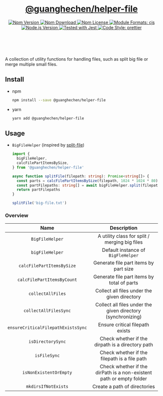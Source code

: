 <header>
  <h1 align="center">
    <a href="https://github.com/guanghechen/node-scaffolds/tree/main/packages/helper-file#readme">@guanghechen/helper-file</a>
  </h1>
  <div align="center">
    <a href="https://www.npmjs.com/package/@guanghechen/helper-file">
      <img
        alt="Npm Version"
        src="https://img.shields.io/npm/v/@guanghechen/helper-file.svg"
      />
    </a>
    <a href="https://www.npmjs.com/package/@guanghechen/helper-file">
      <img
        alt="Npm Download"
        src="https://img.shields.io/npm/dm/@guanghechen/helper-file.svg"
      />
    </a>
    <a href="https://www.npmjs.com/package/@guanghechen/helper-file">
      <img
        alt="Npm License"
        src="https://img.shields.io/npm/l/@guanghechen/helper-file.svg"
      />
    </a>
    <a href="#install">
      <img
        alt="Module Formats: cjs"
        src="https://img.shields.io/badge/module_formats-cjs-green.svg"
      />
    </a>
    <a href="https://github.com/nodejs/node">
      <img
        alt="Node.js Version"
        src="https://img.shields.io/node/v/@guanghechen/helper-file"
      />
    </a>
    <a href="https://github.com/facebook/jest">
      <img
        alt="Tested with Jest"
        src="https://img.shields.io/badge/tested_with-jest-9c465e.svg"
      />
    </a>
    <a href="https://github.com/prettier/prettier">
      <img
        alt="Code Style: prettier"
        src="https://img.shields.io/badge/code_style-prettier-ff69b4.svg?style=flat-square"
      />
    </a>
  </div>
</header>
<br/>

A collection of utility functions for handling files, such as split big file or
merge multiple small files.


## Install

* npm

  ```bash
  npm install --save @guanghechen/helper-file
  ```

* yarn

  ```bash
  yarn add @guanghechen/helper-file
  ```

## Usage

* `BigFileHelper` (inspired by [split-file][])

  ```typescript
  import { 
    bigFileHelper, 
    calcFilePartItemsBySize,
  } from '@guanghechen/helper-file'

  async function splitFile(filepath: string): Promise<string[]> {
    const parts = calcFilePartItemsBySize(filepath, 1024 * 1024 * 80) // 80MB per chunk 
    const partFilepaths: string[] = await bigFileHelper.split(filepath, parts)
    return partFilepaths
  }

  splitFile('big-file.txt')
  ```

### Overview

Name                                | Description
:----------------------------------:|:----------------------------:
`BigFileHelper`                     | A utility class for split / merging big files
`bigFileHelper`                     | Default instance of `BigFleHelper`
`calcFilePartItemsBySize`           | Generate file part items by part size
`calcFilePartItemsByCount`          | Generate file part items by total of parts
`collectAllFiles`                   | Collect all files under the given directory
`collectAllFilesSync`               | Collect all files under the given directory (synchronizing)
`ensureCriticalFilepathExistsSync`  | Ensure critical filepath exists
`isDirectorySync`                   | Check whether if the dirpath is a directory path
`isFileSync`                        | Check whether if the filepath is a file path
`isNonExistentOrEmpty`              | Check whether if the dirPath is a non-existent path or empty folder
`mkdirsIfNotExists`                 | Create a path of directories


[homepage]: https://github.com/guanghechen/node-scaffolds/tree/main/packages/helper-file#readme
[split-file]: https://github.com/tomvlk/node-split-file
